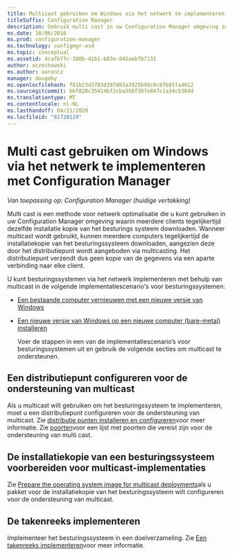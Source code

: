 ```yaml
---
title: Multicast gebruiken om Windows via het netwerk te implementeren
titleSuffix: Configuration Manager
description: Gebruik multi cast in uw Configuration Manager omgeving zodat op meerdere computers tegelijkertijd de installatie kopie van het besturings systeem kan worden gedownload.
ms.date: 10/06/2016
ms.prod: configuration-manager
ms.technology: configmgr-osd
ms.topic: conceptual
ms.assetid: 4cafb7fc-380b-41b1-b83e-045aebfb7131
author: aczechowski
ms.author: aaroncz
manager: dougeby
ms.openlocfilehash: f81b23d3783d397d83a3925b98c0c8f601fa4012
ms.sourcegitcommit: bbf820c35414bf2cba356f30fe047c1a34c5384d
ms.translationtype: MT
ms.contentlocale: nl-NL
ms.lasthandoff: 04/21/2020
ms.locfileid: "81720119"
---
```

# <a name="use-multicast-to-deploy-windows-over-the-network-with-configuration-manager"></a>Multi cast gebruiken om Windows via het netwerk te implementeren met Configuration Manager

*Van toepassing op: Configuration Manager (huidige vertakking)*

Multi cast is een methode voor netwerk optimalisatie die u kunt gebruiken in uw Configuration Manager omgeving waarin meerdere clients tegelijkertijd dezelfde installatie kopie van het besturings systeem downloaden. Wanneer multicast wordt gebruikt, kunnen meerdere computers tegelijkertijd de installatiekopie van het besturingssysteem downloaden, aangezien deze door het distributiepunt wordt aangeboden via multicasting. Het distributiepunt verzendt dus geen kopie van de gegevens via een aparte verbinding naar elke client.  

 U kunt besturingssystemen via het netwerk implementeren met behulp van multicast in de volgende implementatiescenario's voor besturingssystemen:  

- [Een bestaande computer vernieuwen met een nieuwe versie van Windows](refresh-an-existing-computer-with-a-new-version-of-windows.md)  

- [Een nieuwe versie van Windows op een nieuwe computer (bare-metal) installeren](install-new-windows-version-new-computer-bare-metal.md)  

  Voer de stappen in een van de implementatiescenario’s voor besturingssystemen uit en gebruik de volgende secties om multicast te ondersteunen.  

##  <a name="configure-a-distribution-point-to-support-multicast"></a><a name="BKMK_Configure"></a> Een distributiepunt configureren voor de ondersteuning van multicast  
 Als u multicast wilt gebruiken om het besturingssysteem te implementeren, moet u een distributiepunt configureren voor de ondersteuning van multicast. Zie [distributie punten installeren en configureren](../../core/servers/deploy/configure/install-and-configure-distribution-points.md#bkmk_config-multicast)voor meer informatie. Zie [poorten](../../core/plan-design/hierarchy/ports.md#BKMK_PortsClient-DP2)voor een lijst met poorten die vereist zijn voor de ondersteuning van multi cast.  

## <a name="prepare-an-operating-system-image-for-multicast-deployments"></a>De installatiekopie van een besturingssysteem voorbereiden voor multicast-implementaties  
 Zie [Prepare the operating system image for multicast deployments](../get-started/manage-operating-system-images.md#BKMK_OSImageMulticast)als u pakket voor de installatiekopie van het besturingssysteem wilt configureren voor de ondersteuning van multicast.  

##  <a name="deploy-the-task-sequence"></a><a name="BKMK_Deploy"></a> De takenreeks implementeren  
 Implementeer het besturingssysteem in een doelverzameling. Zie [Een takenreeks implementeren](deploy-a-task-sequence.md)voor meer informatie.  
